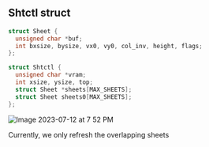 ## Shtctl struct
``` C
struct Sheet {
  unsigned char *buf;
  int bxsize, bysize, vx0, vy0, col_inv, height, flags;
};

struct Shtctl {
  unsigned char *vram;
  int xsize, ysize, top;
  struct Sheet *sheets[MAX_SHEETS];
  struct Sheet sheets0[MAX_SHEETS];
};
``` 

![Image 2023-07-12 at 7 52 PM](https://github.com/Nick-zhen/HariboteOS/assets/62523802/1218b31f-ff54-4bec-bcbf-717c718ef506)

Currently, we only refresh the overlapping sheets